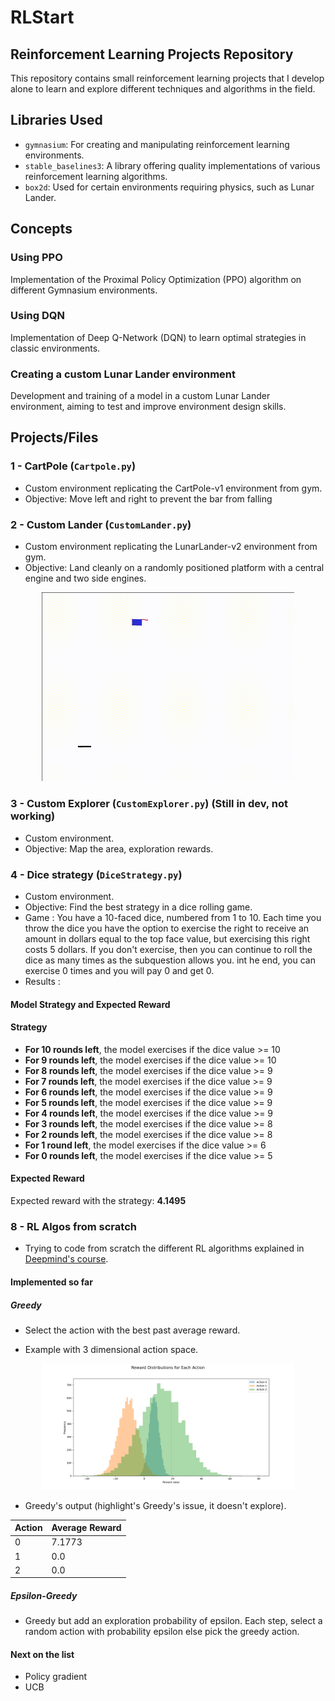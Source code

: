 # RLStart

## Reinforcement Learning Projects Repository

This repository contains small reinforcement learning projects that I develop alone to learn and explore different techniques and algorithms in the field.

## Libraries Used
- `gymnasium`: For creating and manipulating reinforcement learning environments.
- `stable_baselines3`: A library offering quality implementations of various reinforcement learning algorithms.
- `box2d`: Used for certain environments requiring physics, such as Lunar Lander.

## Concepts

### Using PPO
Implementation of the Proximal Policy Optimization (PPO) algorithm on different Gymnasium environments.

### Using DQN
Implementation of Deep Q-Network (DQN) to learn optimal strategies in classic environments.

### Creating a custom Lunar Lander environment
Development and training of a model in a custom Lunar Lander environment, aiming to test and improve environment design skills.

## Projects/Files

### 1 - CartPole (`Cartpole.py`)
- Custom environment replicating the CartPole-v1 environment from gym.
- Objective: Move left and right to prevent the bar from falling

### 2 - Custom Lander (`CustomLander.py`)
- Custom environment replicating the LunarLander-v2 environment from gym.
- Objective: Land cleanly on a randomly positioned platform with a central engine and two side engines.

<p align="center">
  <img src="https://raw.githubusercontent.com/GRDimm/RLStart/main/images/CustomLander.gif" width="80%" height="80%" />
</p>

### 3 - Custom Explorer (`CustomExplorer.py`) (Still in dev, not working)
- Custom environment.
- Objective: Map the area, exploration rewards.

### 4 - Dice strategy (`DiceStrategy.py`)
- Custom environment.
- Objective: Find the best strategy in a dice rolling game.
- Game : You have a 10-faced dice, numbered from 1 to 10. Each time you throw the dice you have the option to exercise the right to receive an amount in dollars equal to the top face value, but exercising this right costs 5 dollars. If you don't exercise, then you can continue to roll the dice as many times as the subquestion allows you. int he end, you can exercise 0 times and you will pay 0 and get 0.
- Results : 

#### Model Strategy and Expected Reward

#### Strategy
- **For 10 rounds left**, the model exercises if the dice value >= 10
- **For 9 rounds left**, the model exercises if the dice value >= 10
- **For 8 rounds left**, the model exercises if the dice value >= 9
- **For 7 rounds left**, the model exercises if the dice value >= 9
- **For 6 rounds left**, the model exercises if the dice value >= 9
- **For 5 rounds left**, the model exercises if the dice value >= 9
- **For 4 rounds left**, the model exercises if the dice value >= 9
- **For 3 rounds left**, the model exercises if the dice value >= 8
- **For 2 rounds left**, the model exercises if the dice value >= 8
- **For 1 round left**, the model exercises if the dice value >= 6
- **For 0 rounds left**, the model exercises if the dice value >= 5

#### Expected Reward
Expected reward with the strategy: **4.1495**

### 8 - RL Algos from scratch
- Trying to code from scratch the different RL algorithms explained in [Deepmind's course](https://www.youtube.com/playlist?list=PLqYmG7hTraZDVH599EItlEWsUOsJbAodm).

#### Implemented so far
##### Greedy

- Select the action with the best past average reward.

- Example with 3 dimensional action space.
<p align="center">
  <img src="https://raw.githubusercontent.com/GRDimm/RLStart/main/8 - RL Algos from scratch/images/greedy_reward_distributions.png" width="80%" height="80%" />
</p>

- Greedy's output (highlight's Greedy's issue, it doesn't explore).

| Action | Average Reward |
|--------|----------------|
| 0      | 7.1773         |
| 1      | 0.0            |
| 2      | 0.0            |

##### Epsilon-Greedy

- Greedy but add an exploration probability of epsilon. Each step, select a random action with probability epsilon else pick the greedy action.

#### Next on the list
- Policy gradient
- UCB


